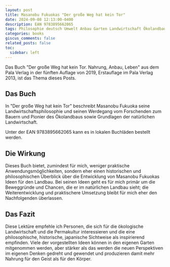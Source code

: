```yaml
---
layout: post
title: Masanobu Fukuokas "Der große Weg hat kein Tor"
date: 2024-09-08 12:13:00-0400
description: EAN 9783895662065
tags: Philosophie deutsch Umwelt Anbau Garten Landwirtschaft Ökolandbau book
categories: books
giscus_comments: false
related_posts: false
toc:
  sidebar: left
---
```


Das Buch "Der große Weg hat kein Tor. Nahrung, Anbau, Leben" aus dem Pala Verlag in der fünften Auflage von 2019, Erstauflage im Pala Verlag 2013, ist das Thema dieses Posts.


## Das Buch

In "Der große Weg hat kein Tor" beschreibt Masanobu Fukuoka seine Landwirtschaftsphilosophie und seinen Werdegang vom Forschenden zum Bauern und Pionier des Ökolandbaus sowie Grundlagen der natürlichen Landwirtschaft.

Unter der EAN 9783895662065 kann es in lokalen Buchläden bestellt werden.


## Die Wirkung

Dieses Buch bietet, zumindest für mich, weniger praktische Anwendungsmöglichkeiten, sondern eher einen historischen und philosophischen Überblick über die Entwicklung von Masanobu Fukuokas Ideen für den Landbau. Bei seinen Ideen geht es für mich primär um die Beweggründe und Chancen, die er im natürlichen Landbau sieht; die Weiterentwicklung und praktischere Umsetzung bleibt für mich eher den Nachfolgenden überlassen.


## Das Fazit

Diese Lektüre empfehle ich Personen, die sich für die ökologische Landwirtschaft und die Permakultur interessieren und die eine philosophische, historische, japanische Sichtweise als inspirierend empfinden. Viele der vorgestellten Ideen können in den eigenen Garten mitgenommen werden, aber stärker als das werden die neuen Perspektiven im eigenen Denken gedreht und gewendet und produzieren damit mehr Nahrung für den Geist als für den Körper.
